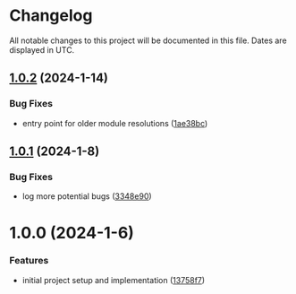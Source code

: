 # Changelog
All notable changes to this project will be documented in this file. Dates are displayed in UTC.

## [1.0.2](https://github.com/RebeccaStevens/deassert/compare/v1.0.1...v1.0.2) (2024-1-14)


### Bug Fixes

* entry point for older module resolutions ([1ae38bc](https://github.com/RebeccaStevens/deassert/commit/1ae38bc0860b464f13ce7afecd5cda46b273f513))

## [1.0.1](https://github.com/RebeccaStevens/deassert/compare/v1.0.0...v1.0.1) (2024-1-8)


### Bug Fixes

* log more potential bugs ([3348e90](https://github.com/RebeccaStevens/deassert/commit/3348e90bebf83a60deed326ce5b1cbdbdf01a064))

# 1.0.0 (2024-1-6)


### Features

* initial project setup and implementation ([13758f7](https://github.com/RebeccaStevens/deassert/commit/13758f758bdb443dc3375aff66e12782f0adfda9))
